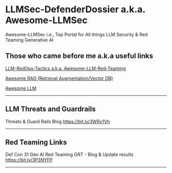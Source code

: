 # LLMSec-DefenderDossier a.k.a. Awesome-LLMSec
Awesome-LLMSec i.e., Top Portal for All things LLM Security &amp; Red Teaming Generative AI

## Those who came before me a.k.a useful links

[LLM-RedOps-Tactics a.k.a. Awesome-LLM-Red-Teaming](https://github.com/xsankar/Awesome-LLM-Red-Teaming)

[Awesome RAG (Retrieval Augmentation/Vector DB)](https://github.com/xsankar/Awesome-RAG)

[Awesome LLM](https://github.com/Hannibal046/Awesome-LLM)

---

## LLM Threats and Guardrails

Threats & Guard Rails Blog https://bit.ly/3WRy1Vh

---

## Red Teaming Links

Def Con 31 Gen AI Red Teaming GRT - Blog & Update results https://bit.ly/3P3NYFP

---
